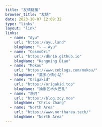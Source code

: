```yaml
---
title: "友情链接"
browser_title: "友链"
date: 2023-10-07 12:09:32
type: "links"
layout: "link"
links:
  - name: "Ayu"
    url: "https://ayu.land"
    blogName: "~ — Ayu"
  - name: "CosmoOri"
    url: "https://dkn16.github.io"
    blogName: "Kangning Diao"
  - name: "Mokou"
    url: "https://www.cnblogs.com/mokou/"
    blogName: "莫多心情小站"
  - name: "Origakid"
    url: "https://origakid.top"
    blogName: "抽象艺术大巴扎"
  - name: "茨月"
    url: "https://blog.zcy.moe"
    blogName: "Chris Zhang"
  - name: "North Area"
    url: "https://www.northarea.tech/"
    blogName: "North Area"
---
```

